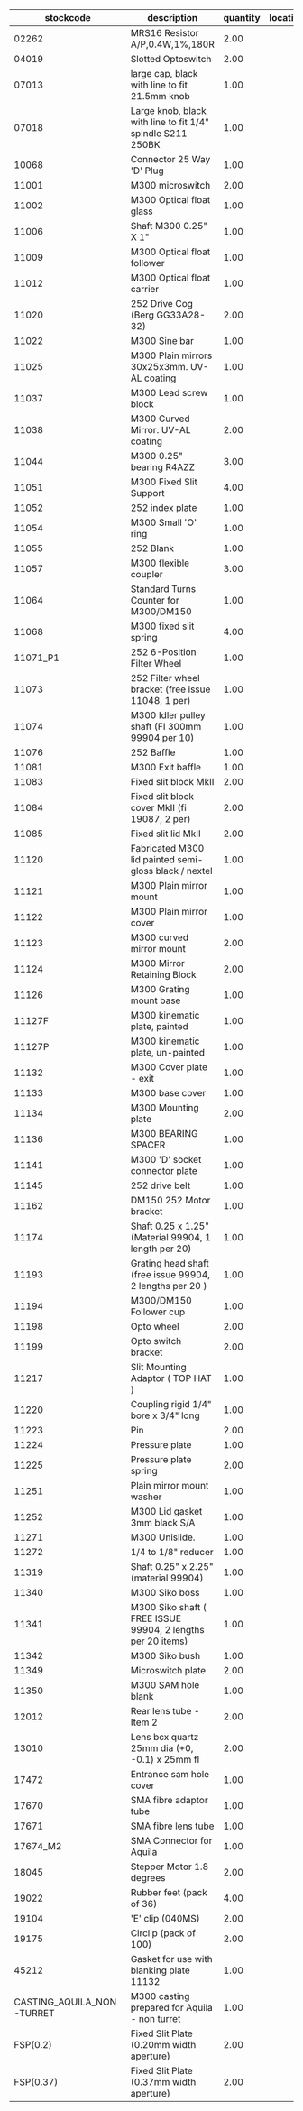 |stockcode|description|quantity|location|
|---------|-----------|--------|--------|
|02262|MRS16 Resistor A/P,0.4W,1%,180R|2.00||
|04019|Slotted Optoswitch|2.00||
|07013|large cap, black with line to fit 21.5mm knob|1.00||
|07018|Large knob, black with line to fit 1/4" spindle S211 250BK|1.00||
|10068|Connector 25 Way 'D' Plug|1.00||
|11001|M300 microswitch|2.00||
|11002|M300 Optical float glass|1.00||
|11006|Shaft M300 0.25" X 1"|1.00||
|11009|M300 Optical float follower|1.00||
|11012|M300 Optical float carrier|1.00||
|11020|252 Drive Cog (Berg GG33A28-32)|2.00||
|11022|M300 Sine bar|1.00||
|11025|M300 Plain mirrors 30x25x3mm.  UV-AL coating|1.00||
|11037|M300 Lead screw block|1.00||
|11038|M300 Curved Mirror.  UV-AL coating|2.00||
|11044|M300 0.25" bearing R4AZZ|3.00||
|11051|M300 Fixed Slit Support|4.00||
|11052|252 index plate|1.00||
|11054|M300 Small 'O' ring|1.00||
|11055|252 Blank|1.00||
|11057|M300 flexible coupler|3.00||
|11064|Standard Turns Counter for M300/DM150|1.00||
|11068|M300 fixed slit spring|4.00||
|11071_P1|252 6-Position Filter Wheel|1.00||
|11073|252 Filter wheel bracket (free issue 11048, 1 per)|1.00||
|11074|M300 Idler pulley shaft (FI 300mm 99904 per 10)|1.00||
|11076|252 Baffle|1.00||
|11081|M300 Exit baffle|1.00||
|11083|Fixed slit block MkII|2.00||
|11084|Fixed slit block cover MkII (fi 19087, 2 per)|2.00||
|11085|Fixed slit lid MkII|2.00||
|11120|Fabricated M300 lid painted semi-gloss black / nextel|1.00||
|11121|M300 Plain mirror mount|1.00||
|11122|M300 Plain mirror cover|1.00||
|11123|M300 curved mirror mount|2.00||
|11124|M300 Mirror Retaining Block|2.00||
|11126|M300 Grating mount base|1.00||
|11127F|M300 kinematic plate, painted|1.00||
|11127P|M300 kinematic plate, un-painted|1.00||
|11132|M300 Cover plate - exit|1.00||
|11133|M300 base cover|1.00||
|11134|M300 Mounting plate|2.00||
|11136|M300 BEARING SPACER|1.00||
|11141|M300 'D' socket connector plate|1.00||
|11145|252 drive belt|1.00||
|11162|DM150 252 Motor bracket|1.00||
|11174|Shaft 0.25 x 1.25" (Material 99904, 1 length per 20)|1.00||
|11193|Grating head shaft (free issue 99904, 2 lengths per 20 )|1.00||
|11194|M300/DM150 Follower cup|1.00||
|11198|Opto wheel|2.00||
|11199|Opto switch bracket|2.00||
|11217|Slit Mounting Adaptor ( TOP HAT )|1.00||
|11220|Coupling rigid 1/4" bore x 3/4" long|1.00||
|11223|Pin|2.00||
|11224|Pressure plate|1.00||
|11225|Pressure plate spring|2.00||
|11251|Plain mirror mount washer|1.00||
|11252|M300 Lid gasket 3mm black S/A|1.00||
|11271|M300 Unislide.|1.00||
|11272|1/4 to 1/8" reducer|1.00||
|11319|Shaft 0.25" x 2.25" (material 99904)|1.00||
|11340|M300 Siko boss|1.00||
|11341|M300 Siko shaft ( FREE  ISSUE 99904, 2 lengths per 20 items)|1.00||
|11342|M300 Siko bush|1.00||
|11349|Microswitch plate|2.00||
|11350|M300 SAM hole blank|1.00||
|12012|Rear lens tube - Item 2|2.00||
|13010|Lens bcx quartz 25mm dia (+0, -0.1) x 25mm fl|2.00||
|17472|Entrance sam hole cover|1.00||
|17670|SMA fibre adaptor tube|1.00||
|17671|SMA fibre lens tube|1.00||
|17674_M2|SMA Connector for Aquila|1.00||
|18045|Stepper Motor 1.8 degrees|2.00||
|19022|Rubber feet (pack of 36)|4.00| |
|19104|'E' clip (040MS)|2.00||
|19175|Circlip (pack of 100)|2.00||
|45212|Gasket for use with blanking plate 11132|1.00||
|CASTING_AQUILA_NON-TURRET|M300 casting prepared for Aquila - non turret|1.00||
|FSP(0.2)|Fixed Slit Plate (0.20mm width aperture)|2.00||
|FSP(0.37)|Fixed Slit Plate (0.37mm width aperture)|2.00||
